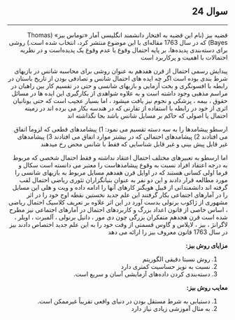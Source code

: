 <div dir="rtl">

## **سوال 24**
-----------------------------------------------------------------------------
</div>

<div dir="rtl">

قضیه بیز (نام این قضیه به افتخار دانشمند انگلیسی آمار «توماس بیز» (Thomas Bayes) که در سال‌ 1763 مقاله‌ای با این موضوع منتشر کرد، انتخاب شده است.) روشی برای دسته‌بندی پدیده‌ها، بر پایه احتمال وقوع یا عدم وقوع یک پدیده‌است و در نظریه احتمالات با اهمیت و پرکاربرد است

 پیدایش رسمی احتمال از قرن هفدهم به عنوان روشی برای محاسبه شانس در بازیهای شرط بندی بوده است اگر چه ایده های احتمال شانس و تصادفی بودن از تاریخ باستان در رابطه با افسونگری و بخت آزمایی و بازیهای شانسی و حتی در تقسیم کار بین راهبان در مراسم مذهبی وجود داشته است و به علاوه شواهدی از بکارگیری این ایده ها در مسائل حقوق ، بیمه ، پزشکی و نجوم نیز یافت میشود ، اما بسیار عجیب است که حتی یونانیان اثری از خود در رابطه با استفاده از تقارنی که در هندسه بکار می برده اند در زمینه احتمال یا اصولی که حاکم بر مسایل شانس باشد بجا نگذاشته اند
 
  ارسطو پیشامدها را به سه دسته تقسیم می نمود: 1) پیشامدهای قطعی که لزومآ اتفاق می افتادند 2) پیشامدهای احتمالی که در بیشتر موارد اتفاق می افتادند 3) پیشامدهای غیر قابل پیش بینی و غیر قابل شناسایی که فقط با شانس محض رخ میدهند
  
   اما ارسطو به تعبیرهای مختلف احتمال اعتقاد نداشته و فقط احتمال شخصی که مربوط به درجه اعتقاد افراد نسبت به وقوع پیشامدهاست را معتبر می دانسته است سکال و فرما اولی کسانی هستند که در اوایل قرن هفدهم مسایل مربوط به بازیهای شانسی را مورد مطالعه قرار دادند و این دو نفر به عنوان بنیانگزاران تئوری ریاضی احتمال لقب گرفته اند دانشمندانی از قبیل هویگنز کارهای آنها را ادامه داده و ویت و هلی این مسایل را در آمارهای اجتماعی بکار گرفتند این علم جدید نخستین نقطه اوج خود را در اثر مشهوری از ژاکوب برنولی بدست آورد در این اثر علاوه بر تعریف کلاسیک احتمال ریاضی ، اساس خاصی از قانون اعداد بزرگ و کاربردهای احتمال در آمارهای اجتماعی نیز مطرح شده است قرن هجدهم متفکران بزرگی چون دی مور ، دانیل برنولی ، آلمبرت ، اویلر ، لاگرانژ ، بیز ، لاپلاس و گاوس قسمتی از وقت خود را به این علم جدید اختصاص دادند بیز در سال 1763 قانون معروف بیز را ارائه می دهد 

 **مزایای روش بیز:**


1) روش نسبتا دقیقی الگوریتم
2) نسبت به نویز حساسیت کمتری دارد
3) دسته‌بندی کردن داده‌های آزمایشی آسان و سریع است.


 **معایب روش بیز:**

1) دستیابی به شرط مستقل بودن در دنیای واقعی تقریباً غیرممکن است.
2) به مثال آموزشی زیادی نیاز دارد

</div>
